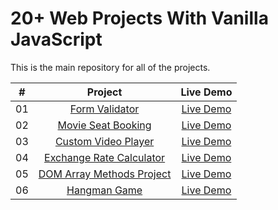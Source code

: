 
# 20+ Web Projects With Vanilla JavaScript
This is the main repository for all of the projects.

|  #  |            Project             | Live Demo |
| :-: | :----------------------------: | :-------: |
| 01  |       [Form Validator](https://github.com/rlarltj/20-Projects/commit/5913ab58cc5522e32285f7fee6dc9679c62f0db6)       | [Live Demo](https://rlarltj.github.io/20-Projects/Validation%20Form/index.html)  |
| 02  |     [Movie Seat Booking](https://github.com/rlarltj/20-Projects/commit/89dd82f8c32173bc71d2a4b64e428eeda2d2f448)    | [Live Demo](https://rlarltj.github.io/20-Projects/Movie%20Seat%20Booking/index.html)  |
| 03  |    [Custom Video Player](https://github.com/bradtraversy/vanillawebprojects/tree/master/custom-video-player)     | [Live Demo](https://rlarltj.github.io/20-Projects/Custom%20Video%20Player/index.html)  |
| 04  |  [Exchange Rate Calculator](https://github.com/bradtraversy/vanillawebprojects/tree/master/exchange-rate)  | [Live Demo](https://vanillawebprojects.com/projects/exchange-rate/)  |
| 05  | [DOM Array Methods Project](https://github.com/bradtraversy/vanillawebprojects/tree/master/dom-array-methods)  | [Live Demo](https://vanillawebprojects.com/projects/dom-array-methods/)  |
| 06  |     [Hangman Game](https://github.com/rlarltj/20-Projects/tree/main/Hangman%20Game)  | [Live Demo](https://rlarltj.github.io/20-Projects/Hangman%20Game/index.html)  |
